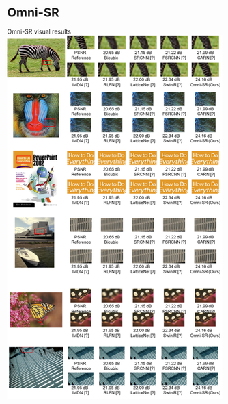 # Omni-SR
Omni-SR visual results
![Image text](https://github.com/Francis0625/Omni-SR/blob/main/CVPR%20Rebuttal.png)
